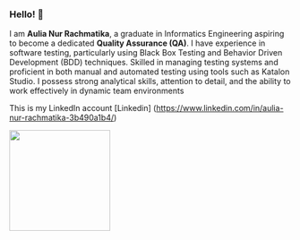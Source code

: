 ### Hello! 👋


I am **Aulia Nur Rachmatika**, a graduate in Informatics Engineering aspiring to become a dedicated **Quality Assurance (QA)**. I have 
experience in software testing, particularly using Black Box Testing and Behavior Driven Development (BDD) techniques. Skilled in 
managing testing systems and proficient in both manual and automated testing using tools such as Katalon Studio. I possess strong 
analytical skills, attention to detail, and the ability to work effectively in dynamic team environments


This is my LinkedIn account [Linkedin] (https://www.linkedin.com/in/aulia-nur-rachmatika-3b490a1b4/)


<p align="left">
<a href="https://github.com/aulia-nur-rachmatika">

  <img height="180em" src="https://github-readme-stats-eight-theta.vercel.app/api/top-langs/?username=aulia-nur-rachmatika&layout=compact&langs_count=8&theme=algolia"/>
</a>
</p>
